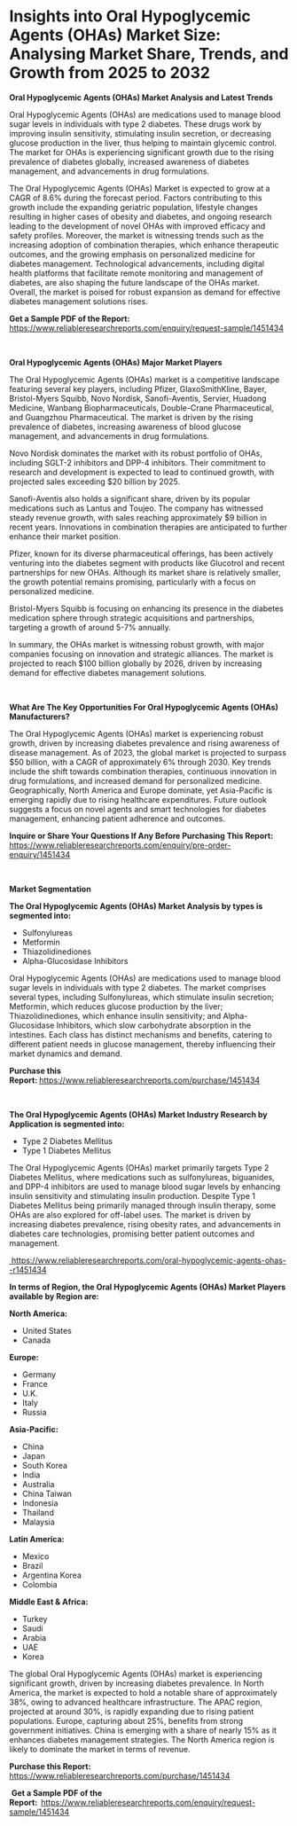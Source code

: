 <p><h1>Insights into Oral Hypoglycemic Agents (OHAs) Market Size: Analysing Market Share, Trends, and Growth from 2025 to 2032</h1></p><p><strong>Oral Hypoglycemic Agents (OHAs) Market Analysis and Latest Trends</strong></p>
<p><p>Oral Hypoglycemic Agents (OHAs) are medications used to manage blood sugar levels in individuals with type 2 diabetes. These drugs work by improving insulin sensitivity, stimulating insulin secretion, or decreasing glucose production in the liver, thus helping to maintain glycemic control. The market for OHAs is experiencing significant growth due to the rising prevalence of diabetes globally, increased awareness of diabetes management, and advancements in drug formulations. </p><p>The Oral Hypoglycemic Agents (OHAs) Market is expected to grow at a CAGR of 8.6% during the forecast period. Factors contributing to this growth include the expanding geriatric population, lifestyle changes resulting in higher cases of obesity and diabetes, and ongoing research leading to the development of novel OHAs with improved efficacy and safety profiles. Moreover, the market is witnessing trends such as the increasing adoption of combination therapies, which enhance therapeutic outcomes, and the growing emphasis on personalized medicine for diabetes management. Technological advancements, including digital health platforms that facilitate remote monitoring and management of diabetes, are also shaping the future landscape of the OHAs market. Overall, the market is poised for robust expansion as demand for effective diabetes management solutions rises.</p></p>
<p><strong>Get a Sample PDF of the Report:&nbsp;</strong> <a href="https://www.reliableresearchreports.com/enquiry/request-sample/1451434?utm_campaign=3528&utm_medium=2&utm_source=Github&utm_content=ia&utm_term=19042025&utm_id=oral-hypoglycemic-agents-ohas">https://www.reliableresearchreports.com/enquiry/request-sample/1451434</a></p>
<p>&nbsp;</p>
<p><strong>Oral Hypoglycemic Agents (OHAs) Major Market Players</strong></p>
<p><p>The Oral Hypoglycemic Agents (OHAs) market is a competitive landscape featuring several key players, including Pfizer, GlaxoSmithKline, Bayer, Bristol-Myers Squibb, Novo Nordisk, Sanofi-Aventis, Servier, Huadong Medicine, Wanbang Biopharmaceuticals, Double-Crane Pharmaceutical, and Guangzhou Pharmaceutical. The market is driven by the rising prevalence of diabetes, increasing awareness of blood glucose management, and advancements in drug formulations.</p><p>Novo Nordisk dominates the market with its robust portfolio of OHAs, including SGLT-2 inhibitors and DPP-4 inhibitors. Their commitment to research and development is expected to lead to continued growth, with projected sales exceeding $20 billion by 2025.</p><p>Sanofi-Aventis also holds a significant share, driven by its popular medications such as Lantus and Toujeo. The company has witnessed steady revenue growth, with sales reaching approximately $9 billion in recent years. Innovations in combination therapies are anticipated to further enhance their market position.</p><p>Pfizer, known for its diverse pharmaceutical offerings, has been actively venturing into the diabetes segment with products like Glucotrol and recent partnerships for new OHAs. Although its market share is relatively smaller, the growth potential remains promising, particularly with a focus on personalized medicine.</p><p>Bristol-Myers Squibb is focusing on enhancing its presence in the diabetes medication sphere through strategic acquisitions and partnerships, targeting a growth of around 5-7% annually.</p><p>In summary, the OHAs market is witnessing robust growth, with major companies focusing on innovation and strategic alliances. The market is projected to reach $100 billion globally by 2026, driven by increasing demand for effective diabetes management solutions.</p></p>
<p>&nbsp;</p>
<p><strong>What Are The Key Opportunities For Oral Hypoglycemic Agents (OHAs) Manufacturers?</strong></p>
<p><p>The Oral Hypoglycemic Agents (OHAs) market is experiencing robust growth, driven by increasing diabetes prevalence and rising awareness of disease management. As of 2023, the global market is projected to surpass $50 billion, with a CAGR of approximately 6% through 2030. Key trends include the shift towards combination therapies, continuous innovation in drug formulations, and increased demand for personalized medicine. Geographically, North America and Europe dominate, yet Asia-Pacific is emerging rapidly due to rising healthcare expenditures. Future outlook suggests a focus on novel agents and smart technologies for diabetes management, enhancing patient adherence and outcomes.</p></p>
<p><strong>Inquire or Share Your Questions If Any Before Purchasing This Report:</strong> <a href="https://www.reliableresearchreports.com/enquiry/pre-order-enquiry/1451434?utm_campaign=3528&utm_medium=2&utm_source=Github&utm_content=ia&utm_term=19042025&utm_id=oral-hypoglycemic-agents-ohas">https://www.reliableresearchreports.com/enquiry/pre-order-enquiry/1451434</a></p>
<p>&nbsp;</p>
<p><strong>Market Segmentation</strong></p>
<p><strong>The Oral Hypoglycemic Agents (OHAs) Market Analysis by types is segmented into:</strong></p>
<p><ul><li>Sulfonylureas</li><li>Metformin</li><li>Thiazolidinediones</li><li>Alpha-Glucosidase Inhibitors</li></ul></p>
<p><p>Oral Hypoglycemic Agents (OHAs) are medications used to manage blood sugar levels in individuals with type 2 diabetes. The market comprises several types, including Sulfonylureas, which stimulate insulin secretion; Metformin, which reduces glucose production by the liver; Thiazolidinediones, which enhance insulin sensitivity; and Alpha-Glucosidase Inhibitors, which slow carbohydrate absorption in the intestines. Each class has distinct mechanisms and benefits, catering to different patient needs in glucose management, thereby influencing their market dynamics and demand.</p></p>
<p><strong>Purchase this Report:&nbsp;</strong><a href="https://www.reliableresearchreports.com/purchase/1451434?utm_campaign=3528&utm_medium=2&utm_source=Github&utm_content=ia&utm_term=19042025&utm_id=oral-hypoglycemic-agents-ohas">https://www.reliableresearchreports.com/purchase/1451434</a></p>
<p>&nbsp;</p>
<p><strong>The Oral Hypoglycemic Agents (OHAs) Market Industry Research by Application is segmented into:</strong></p>
<p><ul><li>Type 2 Diabetes Mellitus</li><li>Type 1 Diabetes Mellitus</li></ul></p>
<p><p>The Oral Hypoglycemic Agents (OHAs) market primarily targets Type 2 Diabetes Mellitus, where medications such as sulfonylureas, biguanides, and DPP-4 inhibitors are used to manage blood sugar levels by enhancing insulin sensitivity and stimulating insulin production. Despite Type 1 Diabetes Mellitus being primarily managed through insulin therapy, some OHAs are also explored for off-label uses. The market is driven by increasing diabetes prevalence, rising obesity rates, and advancements in diabetes care technologies, promising better patient outcomes and management.</p></p>
<p><a href="https://www.reliableresearchreports.com/oral-hypoglycemic-agents-ohas--r1451434?utm_campaign=3528&utm_medium=2&utm_source=Github&utm_content=ia&utm_term=19042025&utm_id=oral-hypoglycemic-agents-ohas">&nbsp;https://www.reliableresearchreports.com/oral-hypoglycemic-agents-ohas--r1451434</a></p>
<p><strong>In terms of Region, the Oral Hypoglycemic Agents (OHAs) Market Players available by Region are:</strong></p>
<p>
    <p> <strong> North America: </strong>
        <ul>
            <li>United States</li>
            <li>Canada</li>
        </ul>
        </p> 
    <p> <strong> Europe: </strong>
        <ul>
            <li>Germany</li>
            <li>France</li>
            <li>U.K.</li>
            <li>Italy</li>
            <li>Russia</li>
        </ul>
        </p> 
    <p> <strong> Asia-Pacific: </strong>
        <ul>
            <li>China</li>
            <li>Japan</li>
            <li>South Korea</li>
            <li>India</li>
            <li>Australia</li>
            <li>China Taiwan</li>
            <li>Indonesia</li>
            <li>Thailand</li>
            <li>Malaysia</li>
        </ul>
        </p> 
    <p> <strong> Latin America: </strong>
        <ul>
            <li>Mexico</li>
            <li>Brazil</li>
            <li>Argentina Korea</li>
            <li>Colombia</li>
        </ul>
        </p> 
    <p> <strong> Middle East & Africa: </strong>
        <ul>
            <li>Turkey</li>
            <li>Saudi</li>
            <li>Arabia</li>
            <li>UAE</li>
            <li>Korea</li>
        </ul>
    </p>
    </p>
<p><p>The global Oral Hypoglycemic Agents (OHAs) market is experiencing significant growth, driven by increasing diabetes prevalence. In North America, the market is expected to hold a notable share of approximately 38%, owing to advanced healthcare infrastructure. The APAC region, projected at around 30%, is rapidly expanding due to rising patient populations. Europe, capturing about 25%, benefits from strong government initiatives. China is emerging with a share of nearly 15% as it enhances diabetes management strategies. The North America region is likely to dominate the market in terms of revenue.</p></p>
<p><strong>Purchase this Report: </strong><a href="https://www.reliableresearchreports.com/purchase/1451434?utm_campaign=3528&utm_medium=2&utm_source=Github&utm_content=ia&utm_term=19042025&utm_id=oral-hypoglycemic-agents-ohas">https://www.reliableresearchreports.com/purchase/1451434</a></p>
<p>&nbsp;<strong>Get a Sample PDF of the Report:&nbsp;&nbsp;</strong><a href="https://www.reliableresearchreports.com/enquiry/request-sample/1451434?utm_campaign=3528&utm_medium=2&utm_source=Github&utm_content=ia&utm_term=19042025&utm_id=oral-hypoglycemic-agents-ohas">https://www.reliableresearchreports.com/enquiry/request-sample/1451434</a></p>
<p><strong></strong></p>
<p><p></p><p></p><p></p></p>